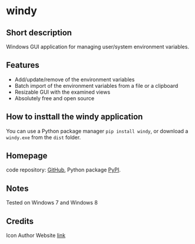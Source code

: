 # windy 

## Short description

Windows GUI application for managing user/system environment variables.

## Features

* Add/update/remove of the environment variables
* Batch import of the environment variables from a file or a clipboard
* Resizable GUI with the examined views
* Absolutely free and open source

## How to insttall the windy application
You can use a Python package manager `pip install windy`, or download a `windy.exe` from the `dist` folder.

## Homepage

code repository: [GitHub](https://github.com/zeljko-m-gavrilovic/windy),
Python package [PyPI](https://pypi.python.org/pypi/windy).

## Notes

Tested on Windows 7 and Windows 8

## Credits

Icon Author Website [link](http://www.iconsmind.com)
